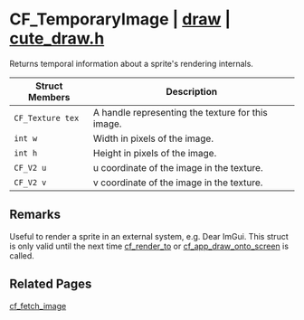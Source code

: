 # CF_TemporaryImage | [draw](https://github.com/RandyGaul/cute_framework/blob/master/docs/draw_readme.md) | [cute_draw.h](https://github.com/RandyGaul/cute_framework/blob/master/include/cute_draw.h)

Returns temporal information about a sprite's rendering internals.

Struct Members | Description
--- | ---
`CF_Texture tex` | A handle representing the texture for this image.
`int w` | Width in pixels of the image.
`int h` | Height in pixels of the image.
`CF_V2 u` | u coordinate of the image in the texture.
`CF_V2 v` | v coordinate of the image in the texture.

## Remarks

Useful to render a sprite in an external system, e.g. Dear ImGui. This struct is only valid until the next time [cf_render_to](https://github.com/RandyGaul/cute_framework/blob/master/docs/draw/cf_render_to.md) or
[cf_app_draw_onto_screen](https://github.com/RandyGaul/cute_framework/blob/master/docs/app/cf_app_draw_onto_screen.md) is called.

## Related Pages

[cf_fetch_image](https://github.com/RandyGaul/cute_framework/blob/master/docs/draw/cf_fetch_image.md)  
